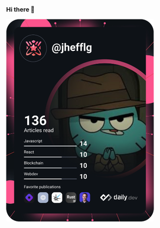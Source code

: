 ### Hi there 👋

<a href="https://app.daily.dev/jhefflg" target="_blank"><img src="https://github.com/jhefflg/jhefflg/blob/main/devcard.svg" width="400" alt="Jeff Lima Dev Card"/></a>

<!--
**jhefflg/jhefflg** is a ✨ _special_ ✨ repository because its `README.md` (this file) appears on your GitHub profile.

Here are some ideas to get you started:

- 🔭 I’m currently working on ...
- 🌱 I’m currently learning ...
- 👯 I’m looking to collaborate on ...
- 🤔 I’m looking for help with ...
- 💬 Ask me about ...
- 📫 How to reach me: ...
- 😄 Pronouns: ...
- ⚡ Fun fact: ...
-->
